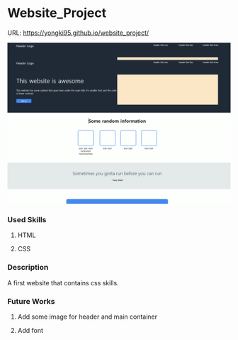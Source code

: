 # Website_Project

URL: https://yongki95.github.io/website_project/

<img src="./first_website.png" alt="Sign up form picture">

### Used Skills

1. HTML

2. CSS
### Description
A first website that contains css skills.

### Future Works

1. Add some image for header and main container

2. Add font 


